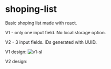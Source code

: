 # shoping-list
Basic shoping list made with react.

V1 - only one input field. No local storage option.

V2 - 3 input fields. IDs generated with UUID. 

V1 design:
![v1-sl](https://user-images.githubusercontent.com/84479630/215697216-92cf2a89-e105-47f6-9e44-7ddf7542fb50.jpg)

V2 design:
